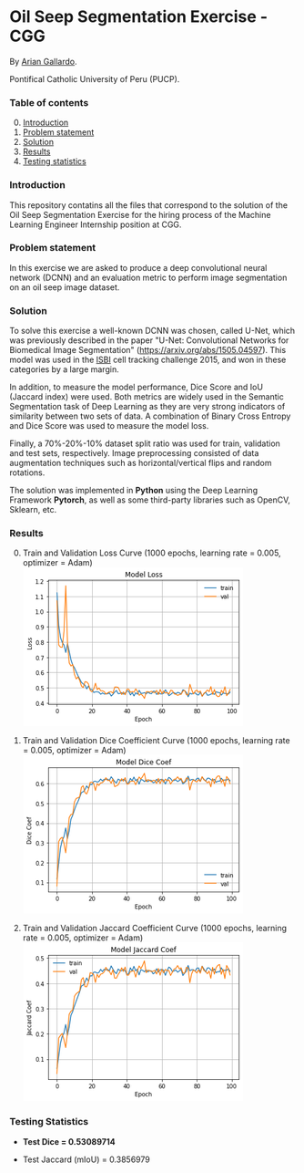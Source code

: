 # Oil Seep Segmentation Exercise - CGG

By [Arian Gallardo](http://github.com/ariangc).

Pontifical Catholic University of Peru (PUCP).

### Table of contents
0. [Introduction](#introduction)
0. [Problem statement](#problem-statement)
0. [Solution](#solution)
0. [Results](#results)
0. [Testing statistics](#testing-statistics)

### Introduction

This repository contatins all the files that correspond to the solution of the Oil Seep Segmentation Exercise for the hiring process of the Machine Learning Engineer Internship position at CGG.

### Problem statement

In this exercise we are asked to produce a deep convolutional neural network (DCNN) and an evaluation metric to perform image segmentation on an oil seep image dataset. 

### Solution

To solve this exercise a well-known DCNN was chosen, called U-Net, which was previously described in the paper "U-Net: Convolutional Networks for Biomedical Image Segmentation" (https://arxiv.org/abs/1505.04597). This model was used in the [ISBI](https://biomedicalimaging.org/2015/) cell tracking challenge 2015, and won in these categories by a large margin. 

In addition, to measure the model performance, Dice Score and IoU (Jaccard index) were used. Both metrics are widely used in the Semantic Segmentation task of Deep Learning as they are very strong indicators of similarity between two sets of data. A combination of Binary Cross Entropy and Dice Score was used to measure the model loss.

Finally, a 70%-20%-10% dataset split ratio was used for train, validation and test sets, respectively. Image preprocessing consisted of data augmentation techniques such as horizontal/vertical flips and random rotations.

The solution was implemented in **Python** using the Deep Learning Framework **Pytorch**, as well as some third-party libraries such as OpenCV, Sklearn, etc.

### Results

0. Train and Validation Loss Curve (1000 epochs, learning rate = 0.005, optimizer = Adam)
	![Train val loss](https://raw.githubusercontent.com/ariangc/oil-seep-cgg/main/results/model-loss.png?token=AFALGVO25TLM7JCQQBIJH3S7XGLVI)

0. Train and Validation Dice Coefficient Curve (1000 epochs, learning rate = 0.005, optimizer = Adam)
	![Train val dice](https://raw.githubusercontent.com/ariangc/oil-seep-cgg/main/results/model-dice.png?token=AFALGVP24H4KUAREPONT5NS7XGLR4)

0.	Train and Validation Jaccard Coefficient Curve (1000 epochs, learning rate = 0.005, optimizer = Adam)
	![Train val IoU](https://raw.githubusercontent.com/ariangc/oil-seep-cgg/main/results/model-jaccard.png?token=AFALGVLCSBTB65WZBCJGKIC7XGLW2)

### Testing Statistics

* **Test Dice =  0.53089714**

* Test Jaccard (mIoU) =  0.3856979


